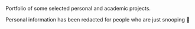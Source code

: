 Portfolio of some selected personal and academic projects.

Personal information has been redacted for people who are just snooping 🤨
